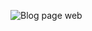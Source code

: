 ![Blog page web](https://github.com/unzilamalik99/Blog-webpage-/assets/136435499/f5b96cdd-c3c7-427b-b027-beea25960b1b)
